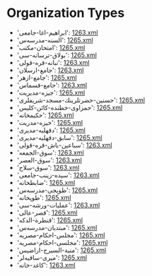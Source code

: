 # Organization Types
 * 'ابراهیم-اغا-جامعى'‎: [1263.xml](/Project-Cairo-Urban-News/CairoUrbanNews/blob/master/articles/ottoman/1263.xml)
 * 'السنه-مدرسەس'‎: [1265.xml](/Project-Cairo-Urban-News/CairoUrbanNews/blob/master/articles/ottoman/1265.xml)
 * 'امتحان-مکتب'‎: [1265.xml](/Project-Cairo-Urban-News/CairoUrbanNews/blob/master/articles/ottoman/1265.xml)
 * 'بولاق-ترسانه-سی'‎: [1265.xml](/Project-Cairo-Urban-News/CairoUrbanNews/blob/master/articles/ottoman/1265.xml)
 * 'تبانه-قره-قولى'‎: [1263.xml](/Project-Cairo-Urban-News/CairoUrbanNews/blob/master/articles/ottoman/1263.xml)
 * 'جامع-ارسلان'‎: [1263.xml](/Project-Cairo-Urban-News/CairoUrbanNews/blob/master/articles/ottoman/1263.xml)
 * 'جامع-ازهر'‎: [1265.xml](/Project-Cairo-Urban-News/CairoUrbanNews/blob/master/articles/ottoman/1265.xml)
 * 'جامع-قسماس'‎: [1263.xml](/Project-Cairo-Urban-News/CairoUrbanNews/blob/master/articles/ottoman/1263.xml)
 * 'جيزه-مدیريت'‎: [1265.xml](/Project-Cairo-Urban-News/CairoUrbanNews/blob/master/articles/ottoman/1265.xml)
 * 'حسنين-حضرتلرينك-مسجد-شریفلری'‎: [1265.xml](/Project-Cairo-Urban-News/CairoUrbanNews/blob/master/articles/ottoman/1265.xml)
 * 'حمزاوی-خطنده-كائن-کلیس'‎: [1265.xml](/Project-Cairo-Urban-News/CairoUrbanNews/blob/master/articles/ottoman/1265.xml)
 * 'حکیمخانه'‎: [1265.xml](/Project-Cairo-Urban-News/CairoUrbanNews/blob/master/articles/ottoman/1265.xml)
 * 'خیزه-مدریت'‎: [1265.xml](/Project-Cairo-Urban-News/CairoUrbanNews/blob/master/articles/ottoman/1265.xml)
 * 'دقهلیه-مدیری'‎: [1265.xml](/Project-Cairo-Urban-News/CairoUrbanNews/blob/master/articles/ottoman/1265.xml)
 * 'سابق-دقهلیه-مدیری'‎: [1265.xml](/Project-Cairo-Urban-News/CairoUrbanNews/blob/master/articles/ottoman/1265.xml)
 * 'سباعين-باش-قره-قولى'‎: [1263.xml](/Project-Cairo-Urban-News/CairoUrbanNews/blob/master/articles/ottoman/1263.xml)
 * 'سوق-الجمعه'‎: [1263.xml](/Project-Cairo-Urban-News/CairoUrbanNews/blob/master/articles/ottoman/1263.xml)
 * 'سوق-العصر'‎: [1263.xml](/Project-Cairo-Urban-News/CairoUrbanNews/blob/master/articles/ottoman/1263.xml)
 * 'سوق-سلاح'‎: [1263.xml](/Project-Cairo-Urban-News/CairoUrbanNews/blob/master/articles/ottoman/1263.xml)
 * 'سیده-زینب-جامعى'‎: [1263.xml](/Project-Cairo-Urban-News/CairoUrbanNews/blob/master/articles/ottoman/1263.xml)
 * 'ضابطخانه'‎: [1265.xml](/Project-Cairo-Urban-News/CairoUrbanNews/blob/master/articles/ottoman/1265.xml)
 * 'طوپجی-مدرسەس'‎: [1265.xml](/Project-Cairo-Urban-News/CairoUrbanNews/blob/master/articles/ottoman/1265.xml)
 * 'طوپخانه'‎: [1265.xml](/Project-Cairo-Urban-News/CairoUrbanNews/blob/master/articles/ottoman/1265.xml)
 * 'عمليات-ورشه-سى'‎: [1263.xml](/Project-Cairo-Urban-News/CairoUrbanNews/blob/master/articles/ottoman/1263.xml)
 * 'قصر-عالی'‎: [1265.xml](/Project-Cairo-Urban-News/CairoUrbanNews/blob/master/articles/ottoman/1265.xml)
 * 'قنطرة-الدكه'‎: [1265.xml](/Project-Cairo-Urban-News/CairoUrbanNews/blob/master/articles/ottoman/1265.xml)
 * 'مبتدیان-مدرسەس'‎: [1265.xml](/Project-Cairo-Urban-News/CairoUrbanNews/blob/master/articles/ottoman/1265.xml)
 * 'مجلس-احکام-مصريه'‎: [1265.xml](/Project-Cairo-Urban-News/CairoUrbanNews/blob/master/articles/ottoman/1265.xml)
 * 'مجلسى-احكام-مصريه'‎: [1265.xml](/Project-Cairo-Urban-News/CairoUrbanNews/blob/master/articles/ottoman/1265.xml)
 * 'منية-السيرج-اراضیس'‎: [1265.xml](/Project-Cairo-Urban-News/CairoUrbanNews/blob/master/articles/ottoman/1265.xml)
 * 'ميری-ساقيەلر'‎: [1265.xml](/Project-Cairo-Urban-News/CairoUrbanNews/blob/master/articles/ottoman/1265.xml)
 * 'کاغد-خانه'‎: [1263.xml](/Project-Cairo-Urban-News/CairoUrbanNews/blob/master/articles/ottoman/1263.xml)
